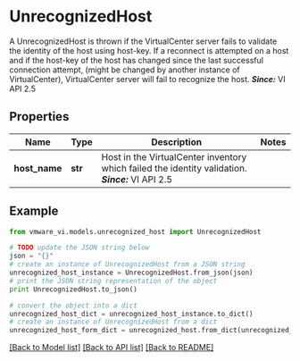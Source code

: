 # UnrecognizedHost

A UnrecognizedHost is thrown if the VirtualCenter server fails to validate the identity of the host using host-key.  If a reconnect is attempted on a host and if the host-key of the host has changed since the last successful connection attempt, (might be changed by another instance of VirtualCenter), VirtualCenter server will fail to recognize the host.  ***Since:*** VI API 2.5 

## Properties
Name | Type | Description | Notes
------------ | ------------- | ------------- | -------------
**host_name** | **str** | Host in the VirtualCenter inventory which failed the identity validation.  ***Since:*** VI API 2.5  | 

## Example

```python
from vmware_vi.models.unrecognized_host import UnrecognizedHost

# TODO update the JSON string below
json = "{}"
# create an instance of UnrecognizedHost from a JSON string
unrecognized_host_instance = UnrecognizedHost.from_json(json)
# print the JSON string representation of the object
print UnrecognizedHost.to_json()

# convert the object into a dict
unrecognized_host_dict = unrecognized_host_instance.to_dict()
# create an instance of UnrecognizedHost from a dict
unrecognized_host_form_dict = unrecognized_host.from_dict(unrecognized_host_dict)
```
[[Back to Model list]](../README.md#documentation-for-models) [[Back to API list]](../README.md#documentation-for-api-endpoints) [[Back to README]](../README.md)


